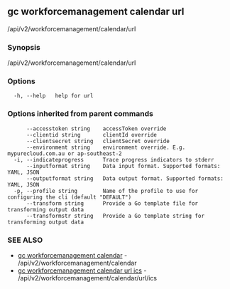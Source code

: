 ## gc workforcemanagement calendar url

/api/v2/workforcemanagement/calendar/url

### Synopsis

/api/v2/workforcemanagement/calendar/url

### Options

```
  -h, --help   help for url
```

### Options inherited from parent commands

```
      --accesstoken string    accessToken override
      --clientid string       clientId override
      --clientsecret string   clientSecret override
      --environment string    environment override. E.g. mypurecloud.com.au or ap-southeast-2
  -i, --indicateprogress      Trace progress indicators to stderr
      --inputformat string    Data input format. Supported formats: YAML, JSON
      --outputformat string   Data output format. Supported formats: YAML, JSON
  -p, --profile string        Name of the profile to use for configuring the cli (default "DEFAULT")
      --transform string      Provide a Go template file for transforming output data
      --transformstr string   Provide a Go template string for transforming output data
```

### SEE ALSO

* [gc workforcemanagement calendar](gc_workforcemanagement_calendar.html)	 - /api/v2/workforcemanagement/calendar
* [gc workforcemanagement calendar url ics](gc_workforcemanagement_calendar_url_ics.html)	 - /api/v2/workforcemanagement/calendar/url/ics


